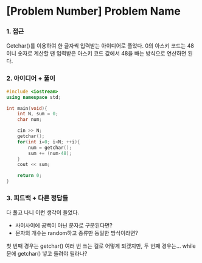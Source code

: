 [Problem Number] Problem Name
============
### 1. 접근
Getchar()를 이용하여 한 글자씩 입력받는 아이디어로 풀었다. 0의 아스키 코드는 48이니 숫자로 계산할 땐 입력받은 아스키 코드 값에서 48을 빼는 방식으로 연산하면 된다.

### 2. 아이디어 + 풀이
```c++
#include <iostream>
using namespace std;

int main(void){
    int N, sum = 0;
    char num;

    cin >> N;
    getchar();
    for(int i=0; i<N; ++i){
        num = getchar();
        sum += (num-48);
    }
    cout << sum;

    return 0;
}
```

### 3. 피드백 + 다른 정답들
다 풀고 나니 이런 생각이 들었다.
- 사이사이에 공백이 아닌 문자로 구분된다면?
- 문자의 개수는 random하고 종류만 동일한 방식이라면?

첫 번째 경우는 getchar() 여러 번 쓰는 걸로 어떻게 되겠지만, 두 번째 경우는… while 문에 getchar() 넣고 돌려야 될라나?
